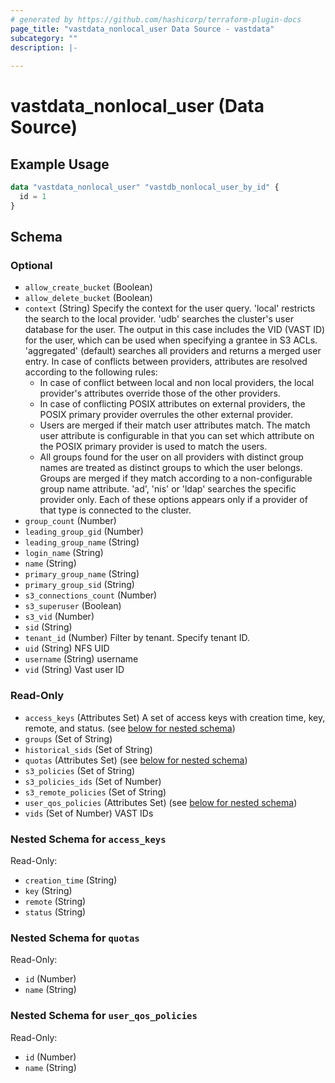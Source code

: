 ```yaml
---
# generated by https://github.com/hashicorp/terraform-plugin-docs
page_title: "vastdata_nonlocal_user Data Source - vastdata"
subcategory: ""
description: |-
  
---
```


# vastdata_nonlocal_user (Data Source)



## Example Usage

```terraform
data "vastdata_nonlocal_user" "vastdb_nonlocal_user_by_id" {
  id = 1
}
```

<!-- schema generated by tfplugindocs -->
## Schema

### Optional

- `allow_create_bucket` (Boolean)
- `allow_delete_bucket` (Boolean)
- `context` (String) Specify the context for the user query. 'local' restricts the search to the local provider. 'udb' searches the cluster's user database for the user. The output in this case includes the VID (VAST ID) for the user, which can be used when specifying a grantee in S3 ACLs. 'aggregated' (default) searches all providers and returns a merged user entry. In case of conflicts between providers, attributes are resolved according to the following rules:
  * In case of conflict between local and non local providers, the local provider's attributes override those of the other providers.
  * In case of conflicting POSIX attributes on external providers, the POSIX primary provider overrules the other external provider.
  * Users are merged if their match user attributes match. The match user attribute is configurable in that you can set which attribute on the POSIX primary provider is used to match the users.
  * All groups found for the user on all providers with distinct group names are treated as distinct groups to which the user belongs. Groups are merged if they match according to a non-configurable group name attribute.
'ad', 'nis' or 'ldap' searches the specific provider only. Each of these options appears only if a provider of that type is connected to the cluster.
- `group_count` (Number)
- `leading_group_gid` (Number)
- `leading_group_name` (String)
- `login_name` (String)
- `name` (String)
- `primary_group_name` (String)
- `primary_group_sid` (String)
- `s3_connections_count` (Number)
- `s3_superuser` (Boolean)
- `s3_vid` (Number)
- `sid` (String)
- `tenant_id` (Number) Filter by tenant. Specify tenant ID.
- `uid` (String) NFS UID
- `username` (String) username
- `vid` (String) Vast user ID

### Read-Only

- `access_keys` (Attributes Set) A set of access keys with creation time, key, remote, and status. (see [below for nested schema](#nestedatt--access_keys))
- `groups` (Set of String)
- `historical_sids` (Set of String)
- `quotas` (Attributes Set) (see [below for nested schema](#nestedatt--quotas))
- `s3_policies` (Set of String)
- `s3_policies_ids` (Set of Number)
- `s3_remote_policies` (Set of String)
- `user_qos_policies` (Attributes Set) (see [below for nested schema](#nestedatt--user_qos_policies))
- `vids` (Set of Number) VAST IDs

<a id="nestedatt--access_keys"></a>
### Nested Schema for `access_keys`

Read-Only:

- `creation_time` (String)
- `key` (String)
- `remote` (String)
- `status` (String)


<a id="nestedatt--quotas"></a>
### Nested Schema for `quotas`

Read-Only:

- `id` (Number)
- `name` (String)


<a id="nestedatt--user_qos_policies"></a>
### Nested Schema for `user_qos_policies`

Read-Only:

- `id` (Number)
- `name` (String)
